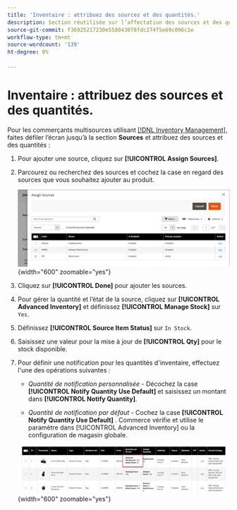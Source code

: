 ```yaml
---
title: 'Inventaire : attribuez des sources et des quantités.'
description: Section réutilisée sur l’affectation des sources et des quantités lors de la création de produits de catalogue.
source-git-commit: f36925217230e558043078fdc274f5e69c096c1e
workflow-type: tm+mt
source-wordcount: '139'
ht-degree: 0%

---
```


# Inventaire : attribuez des sources et des quantités.

Pour les commerçants multisources utilisant [[!DNL Inventory Management]](../inventory-management/introduction.md), faites défiler l’écran jusqu’à la section **Sources** et attribuez des sources et des quantités :

1. Pour ajouter une source, cliquez sur **[!UICONTROL Assign Sources]**.

1. Parcourez ou recherchez des sources et cochez la case en regard des sources que vous souhaitez ajouter au produit.

   ![Attribuer des sources au produit](../catalog/assets/inventory-product-assign-sources.png){width="600" zoomable="yes"}

1. Cliquez sur **[!UICONTROL Done]** pour ajouter les sources.

1. Pour gérer la quantité et l’état de la source, cliquez sur **[!UICONTROL Advanced Inventory]** et définissez **[!UICONTROL Manage Stock]** sur `Yes`.

1. Définissez **[!UICONTROL Source Item Status]** sur `In Stock`.

1. Saisissez une valeur pour la mise à jour de **[!UICONTROL Qty]** pour le stock disponible.

1. Pour définir une notification pour les quantités d&#39;inventaire, effectuez l&#39;une des opérations suivantes :

   - _Quantité de notification personnalisée_ - Décochez la case **[!UICONTROL Notify Quantity Use Default]** et saisissez un montant dans **[!UICONTROL Notify Quantity]**.

   - _Quantité de notification par défaut_ - Cochez la case **[!UICONTROL Notify Quantity Use Default]** . Commerce vérifie et utilise le paramètre dans [!UICONTROL Advanced Inventory] ou la configuration de magasin globale.

   ![Mettre à jour les quantités de produits par Source](../catalog/assets/inventory-product-quantity.png){width="600" zoomable="yes"}
